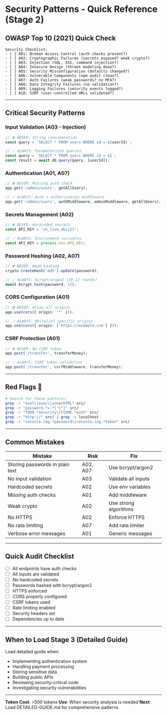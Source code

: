 # Security Patterns - Quick Reference (Stage 2)

## OWASP Top 10 (2021) Quick Check

```
Security Checklist:
- [ ] A01: Broken Access Control (auth checks present?)
- [ ] A02: Cryptographic Failures (secrets exposed? weak crypto?)
- [ ] A03: Injection (SQL, XSS, command injection?)
- [ ] A04: Insecure Design (threat modeling done?)
- [ ] A05: Security Misconfiguration (defaults changed?)
- [ ] A06: Vulnerable Components (npm audit clean?)
- [ ] A07: Auth Failures (weak passwords? no MFA?)
- [ ] A08: Data Integrity Failures (no validation?)
- [ ] A09: Logging Failures (security events logged?)
- [ ] A10: SSRF (user-controlled URLs validated?)
```

---

## Critical Security Patterns

### Input Validation (A03 - Injection)
```typescript
// ❌ NEVER: String concatenation
const query = `SELECT * FROM users WHERE id = ${userId}`;

// ✅ ALWAYS: Parameterized queries
const query = `SELECT * FROM users WHERE id = $1`;
const result = await db.query(query, [userId]);
```

### Authentication (A01, A07)
```typescript
// ❌ NEVER: Missing auth check
app.get('/admin/users', getAllUsers);

// ✅ ALWAYS: Auth + authorization middleware
app.get('/admin/users', authMiddleware, adminMiddleware, getAllUsers);
```

### Secrets Management (A02)
```typescript
// ❌ NEVER: Hardcoded secrets
const API_KEY = 'sk_live_abc123';

// ✅ ALWAYS: Environment variables
const API_KEY = process.env.API_KEY;
```

### Password Hashing (A02, A07)
```typescript
// ❌ NEVER: Weak hashing
crypto.createHash('md5').update(password);

// ✅ ALWAYS: bcrypt/argon2 (10-12 rounds)
await bcrypt.hash(password, 12);
```

### CORS Configuration (A01)
```typescript
// ❌ NEVER: Allow all origins
app.use(cors({ origin: '*' }));

// ✅ ALWAYS: Whitelist specific origins
app.use(cors({ origin: ['https://example.com'] }));
```

### CSRF Protection (A01)
```typescript
// ❌ NEVER: No CSRF token
app.post('/transfer', transferMoney);

// ✅ ALWAYS: CSRF token validation
app.post('/transfer', csrfMiddleware, transferMoney);
```

---

## Red Flags 🚩

```bash
# Search for these patterns:
grep -r "eval\|exec\|innerHTML" src/
grep -r "password.*=.*['\"]" src/
grep -r "TODO.*security\|FIXME.*auth" src/
grep -r "http://" src/ | grep -v localhost
grep -r "console.log.*password\|console.log.*token" src/
```

---

## Common Mistakes

| Mistake | Risk | Fix |
|---------|------|-----|
| Storing passwords in plain text | A02, A07 | Use bcrypt/argon2 |
| No input validation | A03 | Validate all inputs |
| Hardcoded secrets | A02 | Use env variables |
| Missing auth checks | A01 | Add middleware |
| Weak crypto | A02 | Use strong algorithms |
| No HTTPS | A02 | Enforce HTTPS |
| No rate limiting | A07 | Add rate limiter |
| Verbose error messages | A01 | Generic messages |

---

## Quick Audit Checklist

- [ ] All endpoints have auth checks
- [ ] All inputs are validated
- [ ] No hardcoded secrets
- [ ] Passwords hashed with bcrypt/argon2
- [ ] HTTPS enforced
- [ ] CORS properly configured
- [ ] CSRF tokens used
- [ ] Rate limiting enabled
- [ ] Security headers set
- [ ] Dependencies up to date

---

## When to Load Stage 3 (Detailed Guide)

Load detailed guide when:
- Implementing authentication system
- Handling payment processing
- Storing sensitive data
- Building public APIs
- Reviewing security-critical code
- Investigating security vulnerabilities

---

**Token Cost**: ~500 tokens
**Use**: When security analysis is needed
**Next**: Load DETAILED-GUIDE.md for comprehensive patterns

